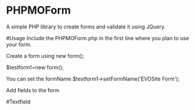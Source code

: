 # PHPMOForm
A simple PHP library to create forms and validate it using JQuery.

#Usage
Include the PHPMOForm.php in the first line where you plan to use your form.

<?php require_once("PHPMOForm.php");?>

Create a form using new form();

$testform1=new form();

You can set the formName
$testform1->setFormName('EVOSite Form');

Add fields to the form

#Textfield
